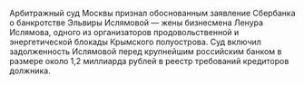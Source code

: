Арбитражный суд Москвы признал обоснованным заявление Сбербанка о банкротстве Эльвиры Ислямовой — жены бизнесмена Ленура Ислямова, одного из организаторов продовольственной и энергетической блокады Крымского полуострова.
Суд включил задолженность Ислямовой перед крупнейшим российским банком в размере около 1,2 миллиарда рублей в реестр требований кредиторов должника.
